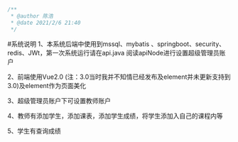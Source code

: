 ````css
/**
 * @author 陈浩
 * @date 2021/2/6 21:40
 */
```` 
 

#系统说明
1、本系统后端中使用到mssql、mybatis 、springboot、security、redis、JWt，第一次系统运行请在api.java 阅读apiNode进行设置超级管理员账户

2、前端使用Vue2.0 (注：3.0当时我并不知情已经发布及element并未更新支持到3.0)及element作为页面美化

3、超级管理员账户下可设置教师账户

4、教师有添加学生，添加课表，添加学生成绩，将学生添加入自己的课程内等

5、学生有查询成绩